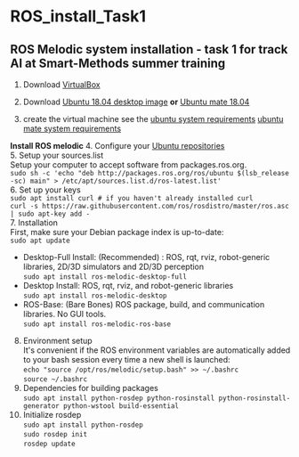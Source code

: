 # ROS_install_Task1
## ROS Melodic system installation - task 1 for track AI at Smart-Methods summer training

1. Download [VirtualBox](https://www.virtualbox.org/wiki/Downloads)
2. Download [Ubuntu 18.04 desktop image](https://releases.ubuntu.com/18.04/) 
**or** [Ubuntu mate 18.04](https://ubuntu-mate.org/download/amd64/bionic/) 

3. create the virtual machine
see the [ubuntu system requirements](https://help.ubuntu.com/community/Installation/SystemRequirements)
[ubuntu mate system requirements](https://ubuntu-mate.org/about/requirements)

 **Install ROS melodic**
4. Configure your [Ubuntu repositories](https://help.ubuntu.com/community/Repositories/Ubuntu) <br />
5. Setup your sources.list <br />
Setup your computer to accept software from packages.ros.org. <br />
`sudo sh -c 'echo "deb http://packages.ros.org/ros/ubuntu $(lsb_release -sc) main" > /etc/apt/sources.list.d/ros-latest.list'` <br />
6. Set up your keys <br />
`sudo apt install curl # if you haven't already installed curl` <br />
`curl -s https://raw.githubusercontent.com/ros/rosdistro/master/ros.asc | sudo apt-key add -` <br />
7. Installation <br />
First, make sure your Debian package index is up-to-date: <br />
`sudo apt update` <br />
- Desktop-Full Install: (Recommended) : ROS, rqt, rviz, robot-generic libraries, 2D/3D simulators and 2D/3D perception <br />
`sudo apt install ros-melodic-desktop-full` <br />
- Desktop Install: ROS, rqt, rviz, and robot-generic libraries <br />
`sudo apt install ros-melodic-desktop` <br />
- ROS-Base: (Bare Bones) ROS package, build, and communication libraries. No GUI tools. <br />
`sudo apt install ros-melodic-ros-base` <br />
8. Environment setup <br />
It's convenient if the ROS environment variables are automatically added to your bash session every time a new shell is launched: <br />
`echo "source /opt/ros/melodic/setup.bash" >> ~/.bashrc` <br />
`source ~/.bashrc` <br />
9. Dependencies for building packages <br />
`sudo apt install python-rosdep python-rosinstall python-rosinstall-generator python-wstool build-essential` <br />
10. Initialize rosdep <br />
`sudo apt install python-rosdep` <br />
`sudo rosdep init` <br />
`rosdep update` <br />
